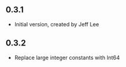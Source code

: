 ## 0.3.1

- Initial version, created by Jeff Lee

## 0.3.2

- Replace large integer constants with Int64
